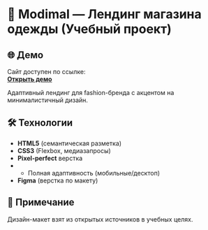 # 👗 Modimal — Лендинг магазина одежды (Учебный проект)

## 🌐 Демо  
Сайт доступен по ссылке:  
[**Открыть демо**](https://annakorotkikh.github.io/modimal/)

Адаптивный лендинг для fashion-бренда с акцентом на минималистичный дизайн. 

## 🛠 Технологии
- **HTML5** (семантическая разметка)
- **CSS3** (Flexbox, медиазапросы)
- **Pixel-perfect** верстка
- - Полная адаптивность (мобильные/десктоп)
- **Figma** (верстка по макету)

## 📌 Примечание
Дизайн-макет взят из открытых источников в учебных целях.
